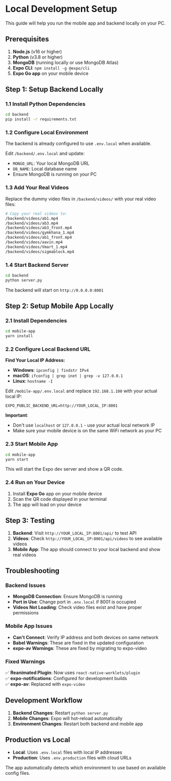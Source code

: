 # Local Development Setup

This guide will help you run the mobile app and backend locally on your PC.

## Prerequisites

1. **Node.js** (v16 or higher)
2. **Python** (v3.8 or higher) 
3. **MongoDB** (running locally or use MongoDB Atlas)
4. **Expo CLI**: `npm install -g @expo/cli`
5. **Expo Go app** on your mobile device

## Step 1: Setup Backend Locally

### 1.1 Install Python Dependencies
```bash
cd backend
pip install -r requirements.txt
```

### 1.2 Configure Local Environment
The backend is already configured to use `.env.local` when available.

Edit `/backend/.env.local` and update:
- `MONGO_URL`: Your local MongoDB URL
- `DB_NAME`: Local database name
- Ensure MongoDB is running on your PC

### 1.3 Add Your Real Videos
Replace the dummy video files in `/backend/videos/` with your real video files:
```bash
# Copy your real videos to:
/backend/videos/ab1.mp4
/backend/videos/ab3.mp4
/backend/videos/ab3_front.mp4
/backend/videos/gymkhana_1.mp4
/backend/videos/ab1_front.mp4
/backend/videos/aavin.mp4
/backend/videos/Vmart_1.mp4
/backend/videos/sigmablock.mp4
```

### 1.4 Start Backend Server
```bash
cd backend
python server.py
```

The backend will start on `http://0.0.0.0:8001`

## Step 2: Setup Mobile App Locally

### 2.1 Install Dependencies
```bash
cd mobile-app
yarn install
```

### 2.2 Configure Local Backend URL

**Find Your Local IP Address:**
- **Windows**: `ipconfig | findstr IPv4`
- **macOS**: `ifconfig | grep inet | grep -v 127.0.0.1`
- **Linux**: `hostname -I`

Edit `/mobile-app/.env.local` and replace `192.168.1.100` with your actual local IP:
```env
EXPO_PUBLIC_BACKEND_URL=http://YOUR_LOCAL_IP:8001
```

**Important**: 
- Don't use `localhost` or `127.0.0.1` - use your actual local network IP
- Make sure your mobile device is on the same WiFi network as your PC

### 2.3 Start Mobile App
```bash
cd mobile-app
yarn start
```

This will start the Expo dev server and show a QR code.

### 2.4 Run on Your Device
1. Install **Expo Go** app on your mobile device
2. Scan the QR code displayed in your terminal
3. The app will load on your device

## Step 3: Testing

1. **Backend**: Visit `http://YOUR_LOCAL_IP:8001/api/` to test API
2. **Videos**: Check `http://YOUR_LOCAL_IP:8001/api/videos` to see available videos
3. **Mobile App**: The app should connect to your local backend and show real videos

## Troubleshooting

### Backend Issues
- **MongoDB Connection**: Ensure MongoDB is running
- **Port in Use**: Change port in `.env.local` if 8001 is occupied
- **Videos Not Loading**: Check video files exist and have proper permissions

### Mobile App Issues
- **Can't Connect**: Verify IP address and both devices on same network
- **Babel Warnings**: These are fixed in the updated configuration
- **expo-av Warnings**: These are fixed by migrating to expo-video

### Fixed Warnings
✅ **Reanimated Plugin**: Now uses `react-native-worklets/plugin`  
✅ **expo-notifications**: Configured for development builds  
✅ **expo-av**: Replaced with `expo-video`  

## Development Workflow

1. **Backend Changes**: Restart `python server.py`
2. **Mobile Changes**: Expo will hot-reload automatically
3. **Environment Changes**: Restart both backend and mobile app

## Production vs Local

- **Local**: Uses `.env.local` files with local IP addresses
- **Production**: Uses `.env.production` files with cloud URLs

The app automatically detects which environment to use based on available config files.